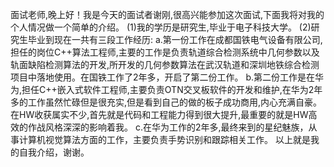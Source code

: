 面试老师,晚上好！我是今天的面试者谢刚,很高兴能参加这次面试,下面我将对我的个人情况做一个简单的介绍。
(1)我的学历是研究生,毕业于电子科技大学。
(2)研究生毕业到现在一共有三段工作经历:
    a.第一份工作在成都国铁电气设备有限公司,担任的岗位C++算法工程师,主要的工作是负责轨道综合检测系统中几何参数以及轨面缺陷检测算法的开发,所开发的几何参数算法在武汉轨道和深圳地铁综合检测项目中落地使用。在国铁工作了2年多，开启了第二份工作。
    b.第二份工作是在华为,担任C++嵌入式软件工程师,主要负责OTN交叉板软件的开发和维护,在华为2年多的工作虽然忙碌但是很充实,但是看到自己的做的板子成功商用,内心充满自豪。在HW收获属实不少,首先就是代码和工程能力得到很大提升,最重要的就是HW高效的作战风格深深的影响着我。
    c.在华为工作的2年多,最终来到的星纪魅族，从事计算机视觉算法方面的工作，主要负责手势识别和跟踪相关工作。
以上就是我的自我介绍，谢谢。